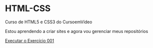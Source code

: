 # HTML-CSS
 Curso de HTML5 e CSS3 do CursoemVídeo

Estou aprendendo a criar sites e agora vou gerenciar meus repositórios

<a href = "https://giihantonieli.github.io/HTML-CSS/Exerc%C3%ADcios/M%C3%B3dulo%201/ex001/index.html">Executar o Exercício 001<a>
